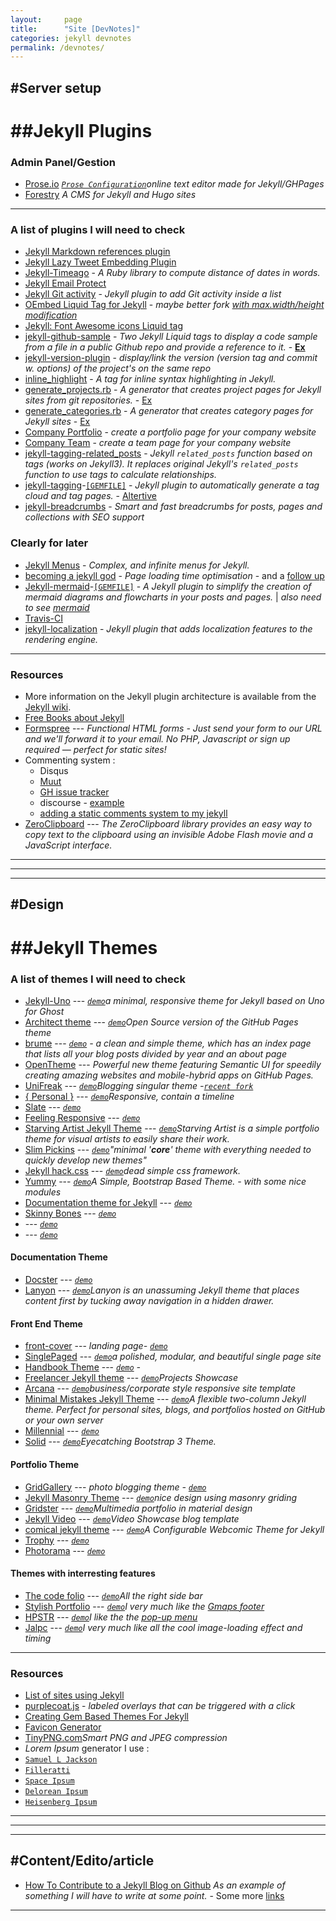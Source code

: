 ```yaml
---
layout:     page
title:      "Site [DevNotes]"
categories: jekyll devnotes
permalink: /devnotes/
---
```

## #Server setup

# ##Jekyll Plugins

### Admin Panel/Gestion
- [Prose.io]() *[`Prose Configuration`](https://github.com/prose/prose/wiki/Prose-Configuration)online text editor made for Jekyll/GHPages*
- [Forestry](https://forestry.io) *A CMS for Jekyll and Hugo sites*

___

### A list of plugins I will need to check
- [Jekyll Markdown references plugin](https://github.com/olov/jekyll-references)
- [Jekyll Lazy Tweet Embedding Plugin](https://github.com/takuti/jekyll-lazy-tweet-embedding)
- [Jekyll-Timeago](https://github.com/markets/jekyll-timeago) - *A Ruby library to compute distance of dates in words.*
- [Jekyll Email Protect](https://github.com/vwochnik/jekyll-email-protect)
- [Jekyll Git activity](https://gist.github.com/alx/730347) - *Jekyll plugin to add Git activity inside a list*
- [OEmbed Liquid Tag for Jekyll](https://gist.github.com/vanto/1455726) - *maybe better fork [with max.width/height modification](https://gist.github.com/internaut/11403000)*
- [Jekyll: Font Awesome icons Liquid tag ](https://gist.github.com/23maverick23/8532525)
- [jekyll-github-sample](https://github.com/bwillis/jekyll-github-sample) - *Two Jekyll Liquid tags to display a code sample from a file in a public Github repo and provide a reference to it.* - **[Ex](https://bwillis.github.io/2014/05/28/include-github-repo-code-in-jekyll/)**
- [jekyll-version-plugin](https://github.com/rob-murray/jekyll-version-plugin) - *display/link the version (version tag and commit w. options) of the project's on the same repo*
- [inline_highlight](https://github.com/bdesham/inline_highlight) - *A tag for inline syntax highlighting in Jekyll.*
- [generate_projects.rb](https://github.com/recurser/jekyll-plugins#generate_projectsrb) - *A generator that creates project pages for Jekyll sites from git repositories.* - [Ex](http://www.daveperrett.com/projects/)
- [generate_categories.rb](https://github.com/recurser/jekyll-plugins#generate_categoriesrb) - *A generator that creates category pages for Jekyll sites* - [Ex](http://www.daveperrett.com/articles/categories/plugin/)
- [Company Portfolio](https://github.com/flatterline/jekyll-plugins#company-portfolio) - *create a portfolio page for your company website*
- [Company Team](https://github.com/flatterline/jekyll-plugins#company-team) - *create a team page for your company website*
- [jekyll-tagging-related_posts](https://github.com/toshimaru/jekyll-tagging-related_posts#jekyll-tagging-related_posts) - *Jekyll `related_posts` function based on tags (works on Jekyll3). It replaces original Jekyll's `related_posts` function to use tags to calculate relationships.*
- [jekyll-tagging](https://github.com/pattex/jekyll-tagging)-[`[GEMFILE]`](https://rubygems.org/gems/jekyll-tagging) - *Jekyll plugin to automatically generate a tag cloud and tag pages.* - [Altertive](http://www.justkez.com/generating-a-tag-cloud-in-jekyll/)
- [jekyll-breadcrumbs](https://github.com/git-no/jekyll-breadcrumbs) - *Smart and fast breadcrumbs for posts, pages and collections with SEO support*

### Clearly for later
- [Jekyll Menus](https://github.com/forestryio/jekyll-menus) - *Complex, and infinite menus for Jekyll.*
- [becoming a jekyll god](https://medium.com/design-open/becoming-a-jekyll-god-ef722e93f771) - *Page loading time optimisation* - and a [follow up](https://jdsteinbach.com/performance/99-100-google-page-speed/)
- [Jekyll-mermaid](https://github.com/jasonbellamy/jekyll-mermaid)-[`[GEMFILE]`](https://rubygems.org/gems/jekyll-mermaid/versions/1.0.0) - *A Jekyll plugin to simplify the creation of mermaid diagrams and flowcharts in your posts and pages.* \| *also need to see [mermaid](https://github.com/knsv/mermaid)*
- [Travis-CI](https://travis-ci.org/)
- [jekyll-localization](https://github.com/flatterline/jekyll-plugins#company-portfolio) - *Jekyll plugin that adds localization features to the rendering engine.*

___

### Resources
- More information on the Jekyll plugin architecture is available from the [Jekyll wiki](https://github.com/mojombo/jekyll/wiki/Plugins).
- [Free Books about Jekyll](https://hydepress.github.io/)
- [Formspree](https://formspree.io/) --- *Functional HTML forms -
Just send your form to our URL and we'll forward it to your email. No PHP, Javascript or sign up required — perfect for static sites!*
- Commenting system :
    + Disqus
    + [Muut](https://muut.com)
    + [GH issue tracker](http://ivanzuzak.info/2011/02/18/github-hosted-comments-for-github-hosted-blogs.html)
    + discourse - [example](http://joebuhlig.com/behind-the-scenes/)
    + [adding a static comments system to my jekyll](https://www.hawksworx.com/blog/adding-a-static-comments-system-to-my-jekyll-build/)
- [ZeroClipboard](http://zeroclipboard.org/) --- *The ZeroClipboard library provides an easy way to copy text to the clipboard using an invisible Adobe Flash movie and a JavaScript interface.*

___
___
___

## #Design

# ##Jekyll Themes

### A list of themes I will need to check
- [Jekyll-Uno](https://github.com/joshgerdes/jekyll-uno) --- *[`demo`](http://joshgerdes.com/jekyll-uno/)a minimal, responsive theme for Jekyll based on Uno for Ghost*
- [Architect theme](https://github.com/pietromenna/jekyll-architect-theme) --- *[`demo`](http://pietro.menna.net.br/jekyll-architect-theme/)Open Source version of the GitHub Pages theme*
- [brume](https://github.com/aigarsdz/brume) --- *[`demo`](http://aigarsdz.github.io/brume) - a clean and simple theme, which has an index page that lists all your blog posts divided by year and an about page*
- [OpenTheme](https://github.com/manavsehgal/opentheme) --- *Powerful new theme featuring Semantic UI for speedily creating amazing websites and mobile-hybrid apps on GitHub Pages.*
- [UniFreak]() --- *[`demo`](https://unifreak.github.io/)Blogging singular theme -[`recent fork`](https://github.com/monsterdogfly/monsterdogfly.github.io)*
- [{ Personal }](https://github.com/PanosSakkos/personal-jekyll-theme) --- *[`demo`](https://panossakkos.github.io/personal-jekyll-theme)Responsive, contain a timeline*
- [Slate](https://github.com/jasoncostello/slate) --- *[`demo`](http://jasoncostello.github.io/slate)*
- [Feeling Responsive](https://github.com/Phlow/feeling-responsive) --- *[`demo`](http://phlow.github.io/feeling-responsive/)*
- [Starving Artist Jekyll Theme](https://github.com/chrisanthropic/starving-artist-jekyll-theme) --- *[`demo`](https://chrisanthropic.github.io/starving-artist-jekyll-theme/)Starving Artist is a simple portfolio theme for visual artists to easily share their work.*
- [Slim Pickins](https://github.com/chrisanthropic/slim-pickins-jekyll-theme) --- *[`demo`](http://chrisanthropic.github.io/slim-pickins-jekyll-theme/)"minimal '__core__' theme with everything needed to quickly develop new themes"*
- [Jekyll hack.css](https://github.com/wemake-services/jekyll-theme-hackcss) --- *[`demo`](http://wemake.services/jekyll-theme-hackcss/)dead simple css framework.*
- [Yummy](https://github.com/DONGChuan/Yummy-Jekyll) --- *[`demo`](https://dongchuan.github.io/)A Simple, Bootstrap Based Theme. - with some nice modules*
- [Documentation theme for Jekyll](https://github.com/tomjohnson1492/documentation-theme-jekyll) --- *[`demo`](http://idratherbewriting.com/documentation-theme-jekyll/)*
- [Skinny Bones](https://github.com/mmistakes/skinny-bones-jekyll) --- *[`demo`](https://mmistakes.github.io/skinny-bones-jekyll/)*
- []() --- *[`demo`]()*
- []() --- *[`demo`]()*


#### Documentation Theme
- [Docster](http://themes.jekyllrc.org/docster/) --- *[`demo`](http://digitalmind.ch/themes/docster-jekyll-theme/demo/)*
- [Lanyon](https://github.com/poole/lanyon#readme) --- *[`demo`](http://lanyon.getpoole.com/)Lanyon is an unassuming Jekyll theme that places content first by tucking away navigation in a hidden drawer.*

#### Front End Theme
- [front-cover](http://themes.jekyllrc.org/front-cover/) --- *landing page- [`demo`](https://dashingcode.github.io/front-cover/)*
- [SinglePaged](https://github.com/t413/SinglePaged) --- *[`demo`](http://t413.com/SinglePaged)a polished, modular, and beautiful single page site*
- [Handbook Theme](https://github.com/okfn/handbook-theme) --- *[`demo`](http://opendatahandbook.org/) -*
- [Freelancer Jekyll theme](https://github.com/jeromelachaud/freelancer-theme) --- *[`demo`](https://jeromelachaud.github.io/freelancer-theme/)Projects Showcase*
- [Arcana](https://github.com/CloudCannon/Arcana-Jekyll-Theme) --- *[`demo`](https://jekyll-demos.github.io/Arcana-Jekyll-Theme/index.html)business/corporate style responsive site template*
- [Minimal Mistakes Jekyll Theme](https://github.com/mmistakes/minimal-mistakes) --- *[`demo`](https://mmistakes.github.io/minimal-mistakes/)A flexible two-column Jekyll theme. Perfect for personal sites, blogs, and portfolios hosted on GitHub or your own server*
- [Millennial](https://github.com/henriqueeliass/fundamental.github.io) --- *[`demo`](http://millennial.com.br/)*
- [Solid](https://github.com/st4ple/solid-jekyll) --- *[`demo`](http://ojs.xyz/solid-jekyll/)Eyecatching Bootstrap 3 Theme.*
<!-- - []() --- *[`demo`]()* -->

#### Portfolio Theme
- [GridGallery](http://themes.jekyllrc.org/gridgallery/) --- *photo blogging theme - [`demo`](http://themes.jekyllrc.org/thumbnails/gridgallery.jpg)*
- [Jekyll Masonry Theme](https://github.com/pasindud/jekyll-masonry) --- *[`demo`](http://pasindud.github.io/)nice design using masonry griding*
- [Gridster](https://github.com/DigitalMindCH/gridster-jekyll-theme) --- *[`demo`](http://digitalmind.ch/themes/gridster-jekyll-theme/demo/)Multimedia portfolio in material design*
- [Jekyll Video](https://github.com/mushishi78/jekyll-video) --- *[`demo`](http://mushishi78.github.io/jekyll-video/)Video Showcase blog template*
- [comical jekyll theme](https://github.com/chrisanthropic/comical-jekyll-theme) --- *[`demo`](http://chrisanthropic.github.io/comical-jekyll-theme/)A Configurable Webcomic Theme for Jekyll*
- [Trophy](https://github.com/thomasvaeth/trophy-jekyll) --- *[`demo`](http://thomasvaeth.com/trophy-jekyll/)*
- [Photorama](https://github.com/sunbliss/photorama) --- *[`demo`](http://photorgasms.cu.cc/photorama/)*
<!-- - []() --- *[`demo`]()* -->

#### Themes with interresting features
<!-- - []() --- *[`demo`]()* -->
- [The code folio](https://github.com/tokkonopapa/jekyll-experiment) --- *[`demo`](http://tokkonopapa.bitbucket.org/)All the right side bar*
- [Stylish Portfolio](https://github.com/volny/stylish-portfolio-jekyll) --- *[`demo`](https://volny.github.io/stylish-portfolio-jekyll/)I very much like the [Gmaps footer](https://github.com/volny/stylish-portfolio-jekyll/blob/master/_includes/map.html)*
- [HPSTR](https://github.com/mmistakes/hpstr-jekyll-theme) --- *[`demo`](https://mmistakes.github.io/hpstr-jekyll-theme/)I like the the [pop-up menu](https://github.com/mmistakes/hpstr-jekyll-theme/blob/master/_includes/navigation.html)*
-  [Jalpc](https://github.com/Jack614/jalpc_jekyll_theme) --- *[`demo`](http://www.jack003.com/)I very much like all the cool image-loading effect and timing*

___

### Resources
- [List of sites using Jekyll](https://github.com/jekyll/jekyll/wiki/Sites)
- [purplecoat.js](https://ellekasai.github.io/purplecoat.js/) - *labeled overlays that can be triggered with a click*
- [Creating Gem Based Themes For Jekyll](https://www.chrisanthropic.com/blog/2016/creating-gem-based-themes-for-jekyll/)
- [Favicon Generator](https://realfavicongenerator.net/)
- [TinyPNG.com](https://tinypng.com/)*Smart PNG and JPEG compression*
- *Lorem Ipsum* generator I use : 
 - [`Samuel L Jackson`](http://slipsum.com/)
 - [`Filleratti`](http://www.fillerati.com/)
 - [`Space Ipsum`](http://spaceipsum.com/)
 - [`Delorean Ipsum`](http://www.deloreanipsum.com/)
 - [`Heisenberg Ipsum`](http://heisenbergipsum.com/)

___
___
___

## #Content/Edito/article
- [How To Contribute to a Jekyll Blog on Github](http://opendesign.foundation/articles/how-to-contribute/) *As an example of something I will have to write at some point.* - Some more [links](https://www.atlassian.com/git/tutorials/comparing-workflows/forking-workflow)

___
